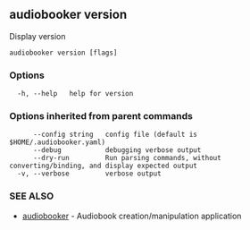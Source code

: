 ## audiobooker version

Display version

```
audiobooker version [flags]
```

### Options

```
  -h, --help   help for version
```

### Options inherited from parent commands

```
      --config string   config file (default is $HOME/.audiobooker.yaml)
      --debug           debugging verbose output
      --dry-run         Run parsing commands, without converting/binding, and display expected output
  -v, --verbose         verbose output
```

### SEE ALSO

* [audiobooker](audiobooker.md)	 - Audiobook creation/manipulation application

